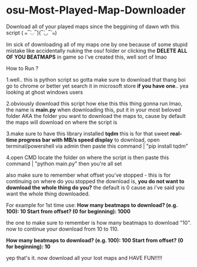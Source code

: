 # osu-Most-Played-Map-Downloader
Download all of your played maps since the beggining of dawn wth this script ( ๑‾̀◡‾́)(‾̀◡‾́ ๑)


Im sick of downloading all of my maps one by one because of some stupid mistake like accidentally nuking the osu! folder or clicking the **DELETE ALL OF YOU BEATMAPS** in game
so i've created this, well sort of lmao 

How to Run ?

1.well.. this is python script so gotta make sure to download that thang boi
    go to chrome or better yet search it in microsoft store **if you have one**.. yea looking at ghost windows users
   
2.obviously download this script how else this this thing gonna run lmao, the name is **main.py** 
    when downloading this, put it in your most beloved folder AKA the folder you want to download the maps to, cause by default the maps will download on where the script is 

3.make sure to have this library installed **tqdm** this is for that sweet **real-time progress bar with MB/s speed display**
    to download, open terminal/powershell via admin then paste this command | "pip install tqdm"

4.open CMD locate the folder on where the script is then paste this command | "python main.py"
    then you're all set 

also make sure to remember what offset you've stopped - this is for continuing on where do you stopped the download is, **you do not want to download the whole thing do you?**
the default is 0 cause as i've said you want the whole thing downloaded. 

For example for 1st time use:
**How many beatmaps to download? (e.g. 100): 10
Start from offset? (0 for beginning): 1000**

the one to make sure to remember is how many beatmaps to download "10".
now to continue your download from 10 to 110.

**How many beatmaps to download? (e.g. 100): 100
Start from offset? (0 for beginning): 10**


yep that's it. now download all your lost maps and HAVE FUN!!!!!

 
